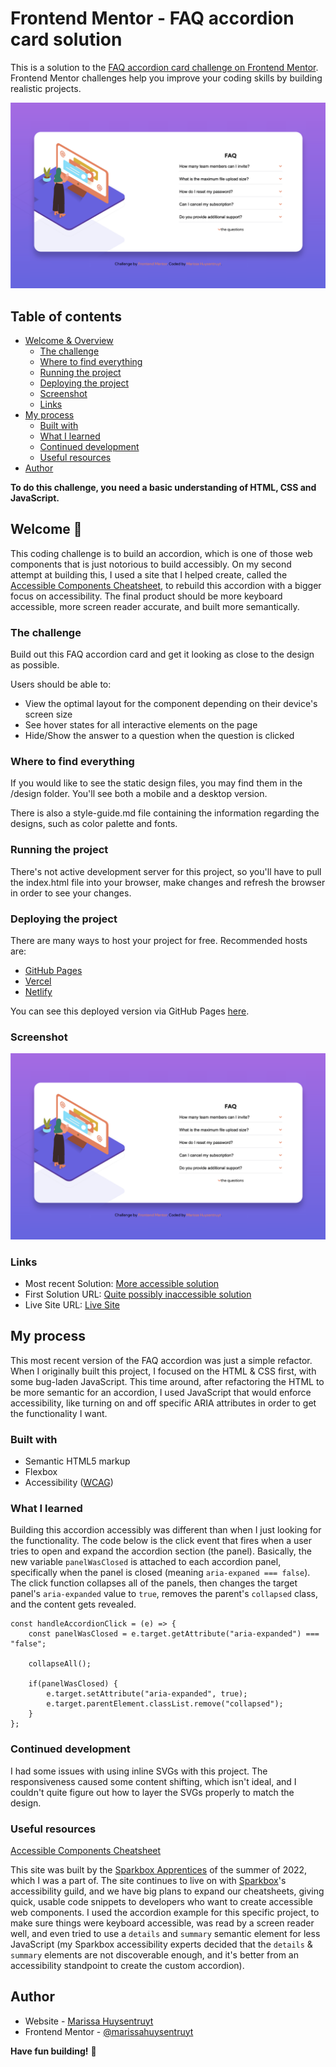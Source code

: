 # Frontend Mentor - FAQ accordion card solution

This is a solution to the [FAQ accordion card challenge on Frontend Mentor](https://www.frontendmentor.io/challenges/faq-accordion-card-XlyjD0Oam). Frontend Mentor challenges help you improve your coding skills by building realistic projects. 

![Design preview for the FAQ accordion card coding challenge](./images/screenshot.png)
## Table of contents

- [Welcome & Overview](#welcome-👋)
  - [The challenge](#the-challenge)
  - [Where to find everything](#where-to-find-everything)
  - [Running the project](#running-the-project)
  - [Deploying the project](#deploying-the-project)
  - [Screenshot](#screenshot)
  - [Links](#links)
- [My process](#my-process)
  - [Built with](#built-with)
  - [What I learned](#what-i-learned)
  - [Continued development](#continued-development)
  - [Useful resources](#useful-resources)
- [Author](#author)

**To do this challenge, you need a basic understanding of HTML, CSS and JavaScript.**

## Welcome 👋
This coding challenge is to build an accordion, which is one of those web components that is just notorious to build accessibly. On my second attempt at building this, I used a site that I helped create, called the [Accessible Components Cheatsheet](https://accessible-components.sparkbox.com/), to rebuild this accordion with a bigger focus on accessibility. The final product should be more keyboard accessible, more screen reader accurate, and built more semantically.

### The challenge

Build out this FAQ accordion card and get it looking as close to the design as possible.

Users should be able to:

- View the optimal layout for the component depending on their device's screen size
- See hover states for all interactive elements on the page
- Hide/Show the answer to a question when the question is clicked

### Where to find everything

If you would like to see the static design files, you may find them in the /design folder. You'll see both a mobile and a desktop version.

There is also a style-guide.md file containing the information regarding the designs, such as color palette and fonts.

### Running the project

There's not active development server for this project, so you'll have to pull the index.html file into your browser, make changes and refresh the browser in order to see your changes.

### Deploying the project

There are many ways to host your project for free. Recommended hosts are:

- [GitHub Pages](https://pages.github.com/)
- [Vercel](https://vercel.com/)
- [Netlify](https://www.netlify.com/)

You can see this deployed version via GitHub Pages [here](https://marissahuysentruyt.github.io/FAQ-Accordion-card/).

### Screenshot

![FAQ accordion project on larger screen](./images/screenshot.png)

### Links

- Most recent Solution: [More accessible solution](https://www.frontendmentor.io/solutions/accessibility-wcag-hzWOHm6vWJ)
- First Solution URL: [Quite possibly inaccessible solution](https://www.frontendmentor.io/solutions/faq-accordian-html-css-js-atYOFpzPa)
- Live Site URL: [Live Site](https://marissahuysentruyt.github.io/FAQ-Accordion-card/)

## My process
This most recent version of the FAQ accordion was just a simple refactor. When I originally built this project, I focused on the HTML & CSS first, with some bug-laden JavaScript. This time around, after refactoring the HTML to be more semantic for an accordion, I used JavaScript that would enforce accessibility, like turning on and off specific ARIA attributes in order to get the functionality I want.

### Built with

- Semantic HTML5 markup
- Flexbox
- Accessibility ([WCAG](https://www.w3.org/TR/WCAG22/))

### What I learned

Building this accordion accessibly was different than when I just looking for the functionality. The code below is the click event that fires when a user tries to open and expand the accordion section (the panel). Basically, the new variable `panelWasClosed` is attached to each accordion panel, specifically when the panel is closed (meaning `aria-expaned === false`). The click function collapses all of the panels, then changes the target panel's `aria-expanded` value to `true`, removes the parent's `collapsed` class, and the content gets revealed.

````
const handleAccordionClick = (e) => {
    const panelWasClosed = e.target.getAttribute("aria-expanded") === "false";

    collapseAll();

    if(panelWasClosed) {
        e.target.setAttribute("aria-expanded", true);
        e.target.parentElement.classList.remove("collapsed");
    }
};
````

### Continued development

I had some issues with using inline SVGs with this project. The responsiveness caused some content shifting, which isn't ideal, and I couldn't quite figure out how to layer the SVGs properly to match the design.

### Useful resources

[Accessible Components Cheatsheet](https://accessible-components.sparkbox.com/)

This site was built by the [Sparkbox Apprentices](https://apprentices.sparkbox.com/) of the summer of 2022, which I was a part of. The site continues to live on with [Sparkbox](https://sparkbox.com/)'s accessibility guild, and we have big plans to expand our cheatsheets, giving quick, usable code snippets to developers who want to create accessible web components. I used the accordion example for this specific project, to make sure things were keyboard accessible, was read by a screen reader well, and even tried to use a `details` and `summary` semantic element for less JavaScript (my Sparkbox accessibility experts decided that the `details` & `summary` elements are not discoverable enough, and it's better from an accessibility standpoint to create the custom accordion).


## Author

- Website - [Marissa Huysentruyt](https://www.marissahuysentruyt.com)
- Frontend Mentor - [@marissahuysentruyt](https://www.frontendmentor.io/profile/marissahuysentruyt)

**Have fun building!** 🚀